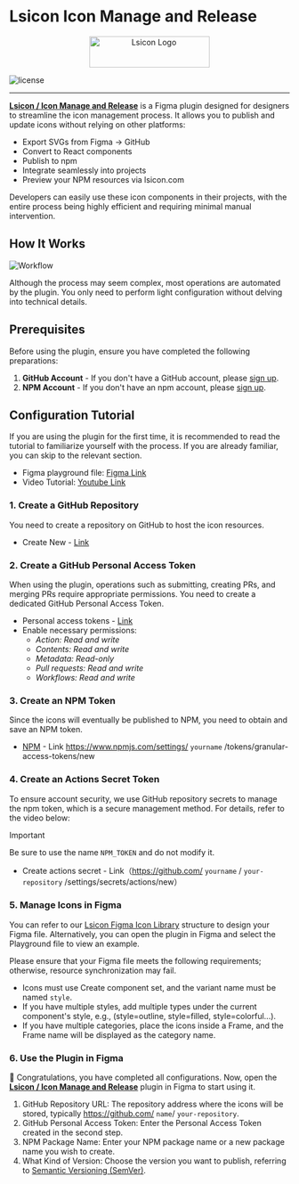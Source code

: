 # Lsicon Icon Manage and Release

<p align="center">
  <a href="https://lsicon.com" target="_blank">
    <picture>
      <img alt="Lsicon Logo" width="216" height="56" style="max-width: 100%" src="https://img.seergb.com/lsicon-logo-black.svg">
    </picture>
  </a>
</p>

![license](https://img.shields.io/github/license/wisdesignsystem/lsicon-figma)

-------

**[Lsicon / Icon Manage and Release](https://www.figma.com/community/plugin/1463361432907984033)** is a Figma plugin designed for designers to streamline the icon management process. It allows you to publish and update icons without relying on other platforms:

- Export SVGs from Figma → GitHub
- Convert to React components
- Publish to npm
- Integrate seamlessly into projects
- Preview your NPM resources via lsicon.com

Developers can easily use these icon components in their projects, with the entire process being highly efficient and requiring minimal manual intervention.

## How It Works

![Workflow](https://github.com/user-attachments/assets/b5c1b110-ac2e-4b70-9295-612c9d673aa0)

Although the process may seem complex, most operations are automated by the plugin. You only need to perform light configuration without delving into technical details.

## Prerequisites

Before using the plugin, ensure you have completed the following preparations:

1. **GitHub Account** - If you don't have a GitHub account, please [sign up](https://github.com/signup).
2. **NPM Account** - If you don't have an npm account, please [sign up](https://www.npmjs.com/signup).

## Configuration Tutorial

If you are using the plugin for the first time, it is recommended to read the tutorial to familiarize yourself with the process. If you are already familiar, you can skip to the relevant section.

- Figma playground file: [Figma Link](https://www.figma.com/design/oCToJkCk9aOZrDXuX9VAwE/Lsicon-Demo?node-id=0-1&p=f&t=9r9El2yjjm2FzEfS-0)
- Video Tutorial: [Youtube Link](https://youtu.be/5cCWFbqdTkg)

### 1. Create a GitHub Repository

You need to create a repository on GitHub to host the icon resources.
- Create New - [Link](https://github.com/new)

### 2. Create a GitHub Personal Access Token

When using the plugin, operations such as submitting, creating PRs, and merging PRs require appropriate permissions. You need to create a dedicated GitHub Personal Access Token.
- Personal access tokens - [Link](https://github.com/settings/personal-access-tokens)
- Enable necessary permissions:
    - *Action: Read and write*
    - *Contents: Read and write*
    - *Metadata: Read-only*
    - *Pull requests: Read and write*
    - *Workflows: Read and write*

### 3. Create an NPM Token

Since the icons will eventually be published to NPM, you need to obtain and save an NPM token.
- [NPM](https://npmjs.com) - Link https://www.npmjs.com/settings/ `yourname` /tokens/granular-access-tokens/new

### 4. Create an Actions Secret Token

To ensure account security, we use GitHub repository secrets to manage the npm token, which is a secure management method. For details, refer to the video below:

> [!IMPORTANT]
> Be sure to use the name `NPM_TOKEN` and do not modify it.

- Create actions secret - Link（https://github.com/ `yourname` / `your-repository` /settings/secrets/actions/new）

### 5. Manage Icons in Figma

You can refer to our [Lsicon Figma Icon Library](https://www.figma.com/community/file/1411589715699221517) structure to design your Figma file. Alternatively, you can open the plugin in Figma and select the Playground file to view an example.

Please ensure that your Figma file meets the following requirements; otherwise, resource synchronization may fail.
- Icons must use Create component set, and the variant name must be named `style`.
- If you have multiple styles, add multiple types under the current component's style, e.g., (style=outline, style=filled, style=colorful...).
- If you have multiple categories, place the icons inside a Frame, and the Frame name will be displayed as the category name.

### 6. Use the Plugin in Figma

🎉 Congratulations, you have completed all configurations. Now, open the **[Lsicon / Icon Manage and Release](https://www.figma.com/community/plugin/1463361432907984033)** plugin in Figma to start using it.
1. GitHub Repository URL: The repository address where the icons will be stored, typically https://github.com/ `name`/ `your-repository`.
2. GitHub Personal Access Token: Enter the Personal Access Token created in the second step.
3. NPM Package Name: Enter your NPM package name or a new package name you wish to create.
4. What Kind of Version: Choose the version you want to publish, referring to [Semantic Versioning (SemVer)](https://semver.org/).
